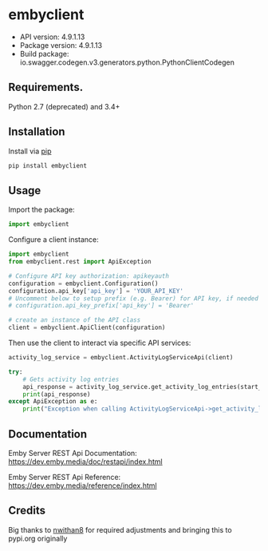 # embyclient

- API version: 4.9.1.13
- Package version: 4.9.1.13
- Build package: io.swagger.codegen.v3.generators.python.PythonClientCodegen

## Requirements.

Python 2.7 (deprecated) and 3.4+

## Installation

Install via [pip](https://pypi.org/project/embyclient/)

```sh
pip install embyclient
```

## Usage

Import the package:

```python
import embyclient
```
Configure a client instance:

```python
import embyclient
from embyclient.rest import ApiException

# Configure API key authorization: apikeyauth
configuration = embyclient.Configuration()
configuration.api_key['api_key'] = 'YOUR_API_KEY'
# Uncomment below to setup prefix (e.g. Bearer) for API key, if needed
# configuration.api_key_prefix['api_key'] = 'Bearer'

# create an instance of the API class
client = embyclient.ApiClient(configuration)
```

Then use the client to interact via specific API services:

```python
activity_log_service = embyclient.ActivityLogServiceApi(client)

try:
    # Gets activity log entries
    api_response = activity_log_service.get_activity_log_entries(start_index=56, limit=56, min_date='min_date_example')
    print(api_response)
except ApiException as e:
    print("Exception when calling ActivityLogServiceApi->get_activity_log_entries: %s\n" % e)
```

## Documentation

Emby Server REST Api Documentation: https://dev.emby.media/doc/restapi/index.html

Emby Server REST Api Reference: https://dev.emby.media/reference/index.html

## Credits

Big thanks to [nwithan8](https://github.com/nwithan8) for required adjustments and bringing this to pypi.org originally

